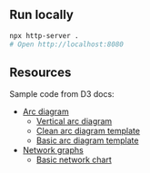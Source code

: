 ## Run locally

```bash
npx http-server .
# Open http://localhost:8080
```

## Resources

Sample code from D3 docs:
- [Arc diagram](https://www.d3-graph-gallery.com/arc.html)
  - [Vertical arc diagram](https://www.d3-graph-gallery.com/graph/arc_vertical.html)
  - [Clean arc diagram template](https://www.d3-graph-gallery.com/graph/arc_template.html)
  - [Basic arc diagram template](https://www.d3-graph-gallery.com/graph/arc_basic.html)
- [Network graphs](https://www.d3-graph-gallery.com/network.html)
  - [Basic network chart](https://www.d3-graph-gallery.com/graph/network_basic.html)